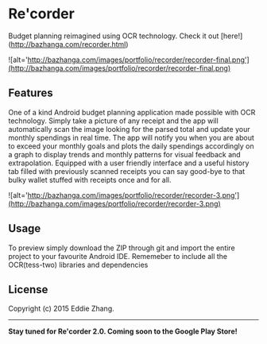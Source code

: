 Re'corder
===========

Budget planning reimagined using OCR technology. Check it out [here!] (http://bazhanga.com/recorder.html)

![alt='http://bazhanga.com/images/portfolio/recorder/recorder-final.png'](http://bazhanga.com/images/portfolio/recorder/recorder-final.png)

Features
------------

One of a kind Android budget planning application made possible with OCR technology. Simply take a picture of any receipt and the app will automatically scan the image looking for the parsed total and update your monthly spendings in real time. The app will notify you when you are about to exceed your monthly goals and plots the daily spendings accordingly on a graph to display trends and monthly patterns for visual feedback and extrapolation. Equipped with a user friendly interface and a useful history tab filled with previously scanned receipts you can say good-bye to that bulky wallet stuffed with receipts once and for all. 

![alt='http://bazhanga.com/images/portfolio/recorder/recorder-3.png'](http://bazhanga.com/images/portfolio/recorder/recorder-3.png)

Usage
------------

To preview simply download the ZIP through git and import the entire project to your favourite Android IDE. Rememeber to include all the OCR(tess-two) libraries and dependencies 

License
-------------
Copyright (c) 2015 Eddie Zhang.

_________________________

**Stay tuned for Re'corder 2.0. Coming soon to the Google Play Store!**
